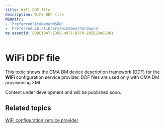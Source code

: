 ```yaml
---
title: WiFi DDF file
description: WiFi DDF file
MSHAttr:
- 'PreferredSiteName:MSDN'
- 'PreferredLib:/library/windows/hardware'
ms.assetid: 00DE1DA7-23DE-4871-B3F0-28EB29A62D61
---
```


# WiFi DDF file


This topic shows the OMA DM device description framework (DDF) for the **WiFi** configuration service provider. DDF files are used only with OMA DM provisioning XML.

Content under development and will be published soon.

## Related topics


[WiFi configuration service provider](wifi-csp.md)

 

 







